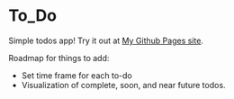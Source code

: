 # To_Do

Simple todos app!
Try it out at [My Github Pages site](maikupero.github.io/to_do/).

Roadmap for things to add:
- Set time frame for each to-do
- Visualization of complete, soon, and near future todos.